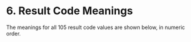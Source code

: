 # 6\. Result Code Meanings



The meanings for all 105
result code values are shown below,
in numeric order.



